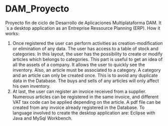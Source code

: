 # DAM_Proyecto
Proyecto fin de ciclo de Desarrollo de Aplicaciones Multiplataforma DAM.
It´s a desktop application as an Entreprise Ressource Planning (ERP).
How it works:
1.  Once registered the user can perform activities as creation-modification or elimination of any data. 
The user has access to a table of stock and categories. In this layout, the user has the possibility to create or modify articles which belongs to categories. This part is useful to get an idea of all the assets of a company. It allows the user to quickly see the inventory. Also, an article must be associated to a category. A category and an article can only be created once. This is to avoid any duplicate data in the Database. 
The buys and sells of any articles will only affect his own inventory. 
2.  At last, the user can register an invoice received from a supplier. Numerous articles can be registered in the same invoice, and different VAT tax code can be applied depending on the article. A pdf file can be created from any invoice already registered in the Database. 
To language involved to create the desktop application are: Eclipse with Java and MySql Workbench. 


